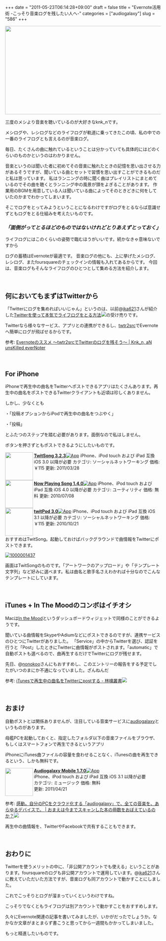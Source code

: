 +++
date = "2011-05-23T06:14:28+09:00"
draft = false
title = "Evernote活用術 -こっそり音楽ログを残したい人へ-"
categories = ["audiogalaxy"]
slug = "586"
+++

<a href="https://knk-n.com/images/2011/05/a.png"><img src="https://knk-n.com/images/2011/05/a.png" alt="" title="a" width="600" height="286" class="aligncenter size-full wp-image-605" /></a>

三度のメシより音楽を聴いているのが大好きなknk_nです。

メシログや、レシログなどのライフログが軌道に乗ってきたこの頃、私の中での一番のライフログとも言えるのが音楽ログ。

毎日、たくさんの曲に触れているということは分かっていても具体的にはどのくらいのものかというのはわかりません。<!--more-->

音楽というのは聞いた者に初めてその音楽に触れたときの記憶を思い出させる力があるそうですが、聞いている曲とセットで習慣を思い出すことができるものだと私は思っています。
私はランニングの時に聞く曲はプレイリストにまとめているのでその曲を聴くとランニング中の風景が頭をよぎることがあります。
作業用のBGMを用意している人は聞いている曲によってそのときどきに何をしていたのかまでわかってしまいます。

そこでログをとってみようということになるわけですがログをとるならば意識せずともログをとる仕組みを考えたいものです。

<h3><em><strong>「面倒がってとるほどのものではないけれどとりあえずとっておく」</strong></em></h3>

ライフログにはこのくらいの姿勢で臨むほうがいいです。続かなきゃ意味ないですから

ログの蓄積はEvernoteが最適です。
音楽ログの他にも、上に挙げたメシログ、レシログ、またfoursquareのチェックインの情報も入れてあるからです。
今回は、音楽ログもそんなライフログのひとつとして集める方法を紹介します。
<br>
<span style="color:#808080;font-size:80%;"></span><br>
<strong></strong><br style="clear:both;"/>
<h2>何においてもまずはTwitterから</h2>
「Twitterにログを集めればいいじゃん」というのは、以前@<a href="http://twitter.com/ika621">ika621</a>さんが紹介した<a rel="nofollow" href="http://punksteady.com/2011/04/04/twitter%E3%82%92%E4%BD%BF%E3%81%A3%E3%81%A6%E6%9C%AC%E6%B0%97%E3%81%A7%E3%83%A9%E3%82%A4%E3%83%95%E3%83%AD%E3%82%B0%E3%82%92%E3%81%A8%E3%82%8B%E6%96%B9%E6%B3%95/" target="_blank">Twitterを使って本気でライフログをとる方法</a><a rel="nofollow" href="http://b.hatena.ne.jp/entry/http://punksteady.com/2011/04/04/twitter%E3%82%92%E4%BD%BF%E3%81%A3%E3%81%A6%E6%9C%AC%E6%B0%97%E3%81%A7%E3%83%A9%E3%82%A4%E3%83%95%E3%83%AD%E3%82%B0%E3%82%92%E3%81%A8%E3%82%8B%E6%96%B9%E6%B3%95/" target="_blank"><img src="http://b.hatena.ne.jp/entry/image/http://punksteady.com/2011/04/04/twitter%E3%82%92%E4%BD%BF%E3%81%A3%E3%81%A6%E6%9C%AC%E6%B0%97%E3%81%A7%E3%83%A9%E3%82%A4%E3%83%95%E3%83%AD%E3%82%B0%E3%82%92%E3%81%A8%E3%82%8B%E6%96%B9%E6%B3%95/" border="0" /></a>の受け売りです。

Twitterなら様々なサービス、アプリとの連携ができるし、<a href="twtr2src.ogaoga.org">twtr2src</a>でEvernoteへ簡単にログが飛ばせるからです。

参考: <a rel="nofollow" target="_blank" href="https://knk-n.com/2011/01/10/twtr2src/">Evernoteのススメ 〜twtr2srcでTwitterのログを残そう〜 | Knk_n, aN unsKilled everNoter</a><a rel="nofollow" target="_blank" href="http://b.hatena.ne.jp/entry/https://knk-n.com/2011/01/10/twtr2src/"><img border="0" src="http://b.hatena.ne.jp/entry/image/https://knk-n.com/2011/01/10/twtr2src/" alt=""/></a>
<br>
<span style="color:#808080;font-size:80%;"></span><br>
<strong></strong><br style="clear:both;"/>

<h2>For iPhone</h2>
iPhoneで再生中の曲名をTwitterへポストできるアプリはたくさんあります。再生中の曲名をポストできるTwitterクライアントも近頃は珍しくありません。

しかし、少なくとも

・「投稿オプションからiPodで再生中の曲名をつぶやく」

・「投稿」

とふたつのステップを踏む必要があります。面倒なので私はしません。

ボタンを押さずともポストできるようにしたいものです。
<div class="AppInfo"><img src="http://a1.mzstatic.com/us/r1000/035/Purple/3f/c0/d8/mzl.bpbttouc.75x75-65.jpg" width="90" align="left" class="alignleft" /><a rel="nofollow" href="http://click.linksynergy.com/fs-bin/stat?id=48HB7K3zmMg&amp;offerid=94348&amp;type=3&amp;subid=0&amp;tmpid=2192&amp;RD_PARM1=http%253A%252F%252Fitunes.apple.com%252Fjp%252Fapp%252Ftwitsong%252Fid324512476%253Fmt%253D8%2526uo%253D4%2526partnerId%253D30" target="_blank"><strong>TwitSong 3.2.3</strong></a><a rel="nofollow" href="http://click.linksynergy.com/fs-bin/stat?id=48HB7K3zmMg&amp;offerid=94348&amp;type=3&amp;subid=0&amp;tmpid=2192&amp;RD_PARM1=http%253A%252F%252Fitunes.apple.com%252Fjp%252Fapp%252Ftwitsong%252Fid324512476%253Fmt%253D8%2526uo%253D4%2526partnerId%253D30" target="_blank"><img src="http://ax.phobos.apple.com.edgesuite.net/images/web/linkmaker/badge_appstore-sm.gif" alt="App" /></a>
iPhone、iPod touch および iPad 互換 iOS 3.0 以降が必要
カテゴリ: ソーシャルネットワーキング  価格: ￥115
更新: 2011/03/28<br style="clear: both;" /></div>
<div class="AppInfo"><img src="http://a2.mzstatic.com/us/r1000/007/Purple/44/2c/87/mzl.unkpdypy.75x75-65.jpg" width="90" align="left" class="alignleft" /><a rel="nofollow" href="http://click.linksynergy.com/fs-bin/stat?id=48HB7K3zmMg&amp;offerid=94348&amp;type=3&amp;subid=0&amp;tmpid=2192&amp;RD_PARM1=http%253A%252F%252Fitunes.apple.com%252Fjp%252Fapp%252Fnow-playing-song%252Fid322690942%253Fmt%253D8%2526uo%253D4%2526partnerId%253D30" target="_blank"><strong>Now Playing Song 1.4.0</strong></a><a rel="nofollow" href="http://click.linksynergy.com/fs-bin/stat?id=48HB7K3zmMg&amp;offerid=94348&amp;type=3&amp;subid=0&amp;tmpid=2192&amp;RD_PARM1=http%253A%252F%252Fitunes.apple.com%252Fjp%252Fapp%252Fnow-playing-song%252Fid322690942%253Fmt%253D8%2526uo%253D4%2526partnerId%253D30" target="_blank"><img src="http://ax.phobos.apple.com.edgesuite.net/images/web/linkmaker/badge_appstore-sm.gif" alt="App" /></a>
iPhone、iPod touch および iPad 互換 iOS 4.0 以降が必要
カテゴリ: ユーティリティ  価格: 無料
更新: 2010/07/08<br style="clear: both;" /></div>
<div class="AppInfo"><img src="http://a2.mzstatic.com/us/r1000/058/Purple/15/1b/cb/mzi.ciyiinko.75x75-65.jpg" width="90" align="left" class="alignleft" /><a rel="nofollow" href="http://click.linksynergy.com/fs-bin/stat?id=48HB7K3zmMg&amp;offerid=94348&amp;type=3&amp;subid=0&amp;tmpid=2192&amp;RD_PARM1=http%253A%252F%252Fitunes.apple.com%252Fjp%252Fapp%252Ftwitpod%252Fid351653866%253Fmt%253D8%2526uo%253D4%2526partnerId%253D30" target="_blank"><strong>twitPod 3.0</strong></a><a rel="nofollow" href="http://click.linksynergy.com/fs-bin/stat?id=48HB7K3zmMg&amp;offerid=94348&amp;type=3&amp;subid=0&amp;tmpid=2192&amp;RD_PARM1=http%253A%252F%252Fitunes.apple.com%252Fjp%252Fapp%252Ftwitpod%252Fid351653866%253Fmt%253D8%2526uo%253D4%2526partnerId%253D30" target="_blank"><img src="http://ax.phobos.apple.com.edgesuite.net/images/web/linkmaker/badge_appstore-sm.gif" alt="App" /></a>
iPhone、iPod touch および iPad 互換 iOS 3.1 以降が必要
カテゴリ: ソーシャルネットワーキング  価格: ￥115
更新: 2010/10/21<br style="clear: both;" /></div>
おすすめはTwitSong。起動しておけばバックグラウンドで曲情報をTwitterにポストできます。

<a rel="nofollow" target="_blank" href="http://www.flickr.com/photos/knk_n/5746466018/" title="1000001437 by kenke_n, on Flickr"><img class="flickr_photo" src="http://farm6.static.flickr.com/5230/5746466018_a1481bbde1.jpg" alt="1000001437"/></a>

画面はTwitSongのものです。「アートワークのアップロード」や「テンプレート文字列」など好みに選べます。私は曲名と歌手名さえわかれば十分なのでこんなテンプレートにしています。
<br>
<span style="color:#808080;font-size:80%;"></span><br>
<strong></strong><br style="clear:both;"/>
<h2>iTunes + In The Moodのコンボはイチオシ</h2>
Macは<a href="http://www.mybdesign.com/itm/">In the Mood</a>というダッシュボードウィジェットで同様のことができるようです。

<img src="http://www.mybdesign.com/itm/images/itm_icon.jpg" alt="" />

聞いている曲情報をSkypeやAdiumなどにポストできるのですが、連携サービスのひとつにTwitterがありました。
「Service」の中からTwitterを選び、認証を行うと「Post」したときにTwitterに曲情報がポストされます。「automatic」で自動ポストも選べるので、曲再生するだけでTwitterにログが残せます。

先日、@<a href="http://twitter.com/nonokoo">nonokoo</a>さんにもおすすめし、このエントリーの報告をする予定でしたがいつのまにか不通になっていました。ざんねんだ

参考: <a rel="nofollow" href="http://d.hatena.ne.jp/kurotaso/20090720/1248080028" target="_blank">iTunesで再生中の曲名をTwitterにpostする - 林檎叢書</a><a rel="nofollow" href="http://b.hatena.ne.jp/entry/http://d.hatena.ne.jp/kurotaso/20090720/1248080028" target="_blank"><img src="http://b.hatena.ne.jp/entry/image/http://d.hatena.ne.jp/kurotaso/20090720/1248080028" border="0" /></a>
<br>
<span style="color:#808080;font-size:80%;"></span><br>
<strong></strong><br style="clear:both;"/>
<h2>おまけ</h2>
自動ポストとは関係ありませんが、注目している音楽サービスに<a href="http://www.audiogalaxy.com/">audiogalaxy</a>というものがあります。

母艦PCを起動しておくと、指定したフォルダ以下の音楽ファイルをブラウザ、もしくはスマートフォンで再生できるというアプリ

iPhoneにiTunes曲ファイルの容量を食わせることなく、iTunesの曲を再生できるという、しかも無料です。

<div class="AppInfo"><img width="90" class="alignleft" align="left" src="http://a2.mzstatic.com/us/r1000/041/Purple/9c/bf/64/mzl.zyakkcqf.75x75-65.jpg"><a rel="nofollow" target="_blank" href="http://click.linksynergy.com/fs-bin/stat?id=48HB7K3zmMg&offerid=94348&type=3&subid=0&tmpid=2192&RD_PARM1=http%253A%252F%252Fitunes.apple.com%252Fjp%252Fapp%252Faudiogalaxy-mobile%252Fid373357030%253Fmt%253D8%2526uo%253D4%2526partnerId%253D30"><strong>Audiogalaxy Mobile 1.7.0</strong></a><a rel="nofollow" target="_blank" href="http://click.linksynergy.com/fs-bin/stat?id=48HB7K3zmMg&offerid=94348&type=3&subid=0&tmpid=2192&RD_PARM1=http%253A%252F%252Fitunes.apple.com%252Fjp%252Fapp%252Faudiogalaxy-mobile%252Fid373357030%253Fmt%253D8%2526uo%253D4%2526partnerId%253D30"><img src="http://ax.phobos.apple.com.edgesuite.net/images/web/linkmaker/badge_appstore-sm.gif" alt="App"></a><br>iPhone、iPod touch および iPad 互換 iOS 3.1 以降が必要<br>カテゴリ: ミュージック  価格: 無料<br>更新: 2011/04/21<br style="clear:both;"></div>

参考: <a rel="nofollow" href="http://ushigyu.net/2011/02/24/audiogalaxy/" target="_blank">感動。自分のPCをクラウド化する「audiogalaxy」で、全ての音楽を、あらゆるデバイスで。 | おまえは今までスキャンした本の冊数をおぼえているのか？</a><a rel="nofollow" href="http://b.hatena.ne.jp/entry/http://ushigyu.net/2011/02/24/audiogalaxy/" target="_blank"><img src="http://b.hatena.ne.jp/entry/image/http://ushigyu.net/2011/02/24/audiogalaxy/" border="0" /></a>

再生中の曲情報を、TwitterやFacebookで共有することもできます。
<br>
<span style="color:#808080;font-size:80%;"></span><br>
<strong></strong><br style="clear:both;"/>
<h2>おわりに</h2>
Twitterを使うメリットの中に、「非公開アカウントでも使える」ということがあります。foursquareのログも非公開アカウントで運用しています。@<a href="http://twitter.com/ika621">ika621</a>さんに教えていただいた方法ですが、音楽ログも同アカウントで動かすことにしました。

これでこっそりとログが溜まっていくというわけですね。

こっそりでなくともライフログは別アカウントで動かすことをおすすめします。

久々にEvernote関連の記事を書いてみましたが、いかがだったでしょうか。なかなか文章がまとまらず書こうと思ってから一週間もかかってしまいました。

もっと精進したいものです。
